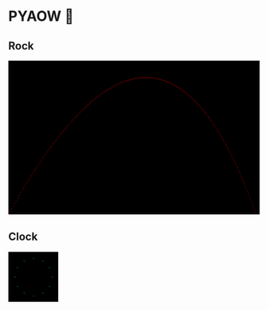 # PYAOW :rocket:

## Rock

![rock](https://raw.githubusercontent.com/pairing-with-matt-and-mike/pyaow/master/rock.png "rock")

## Clock

![clock](https://raw.githubusercontent.com/pairing-with-matt-and-mike/pyaow/master/clock.png "clock")
